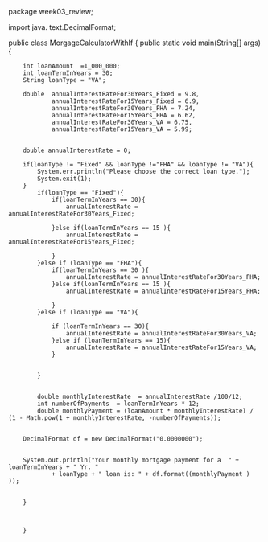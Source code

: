package week03_review;

import java. text.DecimalFormat;

public class MorgageCalculatorWithIf {
    public static void main(String[] args) {

        int loanAmount  =1_000_000;
        int loanTermInYears = 30;
        String loanType = "VA";

        double  annualInterestRateFor30Years_Fixed = 9.8,
                annualInterestRateFor15Years_Fixed = 6.9,
                annualInterestRateFor30Years_FHA = 7.24,
                annualInterestRateFor15Years_FHA = 6.62,
                annualInterestRateFor30Years_VA = 6.75,
                annualInterestRateFor15Years_VA = 5.99;


        double annualInterestRate = 0;

        if(loanType != "Fixed" && loanType !="FHA" && loanType != "VA"){
            System.err.println("Please choose the correct loan type.");
            System.exit(1);
        }
            if(loanType == "Fixed"){
                if(loanTermInYears == 30){
                    annualInterestRate = annualInterestRateFor30Years_Fixed;

                }else if(loanTermInYears == 15 ){
                    annualInterestRate = annualInterestRateFor15Years_Fixed;

                }
            }else if (loanType == "FHA"){
                if(loanTermInYears == 30 ){
                    annualInterestRate = annualInterestRateFor30Years_FHA;
                }else if(loanTermInYears == 15 ){
                    annualInterestRate = annualInterestRateFor15Years_FHA;

                }
            }else if (loanType == "VA"){

                if (loanTermInYears == 30){
                    annualInterestRate = annualInterestRateFor30Years_VA;
                }else if (loanTermInYears == 15){
                    annualInterestRate = annualInterestRateFor15Years_VA;
                }


            }


            double monthlyInterestRate  = annualInterestRate /100/12;
            int numberOfPayments  = loanTermInYears * 12;
            double monthlyPayment = (loanAmount * monthlyInterestRate) / (1 - Math.pow(1 + monthlyInterestRate, -numberOfPayments));


        DecimalFormat df = new DecimalFormat("0.0000000");


        System.out.println("Your monthly mortgage payment for a  " + loanTermInYears + " Yr. "
                + loanType + " loan is: " + df.format((monthlyPayment )   ));


        }



        }




